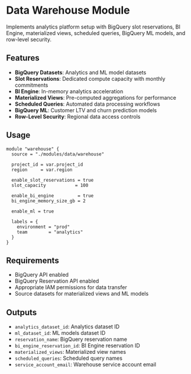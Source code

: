 # Data Warehouse Module

Implements analytics platform setup with BigQuery slot reservations, BI Engine, materialized views, scheduled queries, BigQuery ML models, and row-level security.

## Features

- **BigQuery Datasets**: Analytics and ML model datasets
- **Slot Reservations**: Dedicated compute capacity with monthly commitments
- **BI Engine**: In-memory analytics acceleration
- **Materialized Views**: Pre-computed aggregations for performance
- **Scheduled Queries**: Automated data processing workflows
- **BigQuery ML**: Customer LTV and churn prediction models
- **Row-Level Security**: Regional data access controls

## Usage

```hcl
module "warehouse" {
  source = "./modules/data/warehouse"
  
  project_id = var.project_id
  region     = var.region
  
  enable_slot_reservations = true
  slot_capacity           = 100
  
  enable_bi_engine         = true
  bi_engine_memory_size_gb = 2
  
  enable_ml = true
  
  labels = {
    environment = "prod"
    team        = "analytics"
  }
}
```

## Requirements

- BigQuery API enabled
- BigQuery Reservation API enabled
- Appropriate IAM permissions for data transfer
- Source datasets for materialized views and ML models

## Outputs

- `analytics_dataset_id`: Analytics dataset ID
- `ml_dataset_id`: ML models dataset ID
- `reservation_name`: BigQuery reservation name
- `bi_engine_reservation_id`: BI Engine reservation ID
- `materialized_views`: Materialized view names
- `scheduled_queries`: Scheduled query names
- `service_account_email`: Warehouse service account email